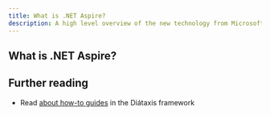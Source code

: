```yaml
---
title: What is .NET Aspire?
description: A high level overview of the new technology from Microsoft.
---
```


## What is .NET Aspire?

## Further reading

- Read [about how-to guides](https://diataxis.fr/how-to-guides/) in the Diátaxis framework
